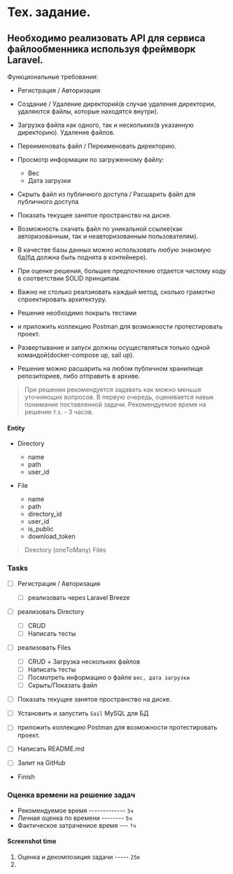# Тех. задание.

## Необходимо реализовать API для сервиса файлообменника используя фреймворк Laravel.

Функциональные требования:
- Регистрация / Авторизация
- Создание / Удаление директорий(в случае удаления директории, удаляются файлы, которые находятся внутри).
- Загрузка файла как одного, так и нескольких(в указанную директорию). Удаление файлов.
- Переименовать файл / Переименовать директорию.
- Просмотр информации по загруженному файлу:
  - Вес
  - Дата загрузки
- Скрыть файл из публичного доступа / Расшарить файл для публичного доступа
- Показать текущее занятое пространство на диске.
- Возможность скачать файл по уникальной ссылке(как авторизованным, так и неавторизованным пользователям).

- В качестве базы данных можно использовать любую знакомую бд(бд должна быть поднята в контейнере).
- При оценке решения, большее предпочтение отдается чистому коду в соответствии SOLID принципам.
- Важно не столько реалзиовать каждый метод, сколько грамотно спроектировать архитектуру.
- Решение необходимо покрыть тестами 
- и приложить коллекцию Postman для возможности протестировать проект.
- Развертывание и запуск должны осуществляться только одной командой(docker-compose up, sail up).
- Решение можно расшарить на любом публичном хранилище репозиториев, либо отправить в архиве.

> При решении рекомендуется задавать как можно меньше уточняющих вопросов.
> В первую очередь, оценивается навык понимание поставленной задачи.
> Рекомендуемое время на решение т.з. - 3 часов.


#### Entity
- Directory
    - name
    - path
    - user_id

- File
    - name
    - path
    - directory_id
    - user_id
    - is_public
    - download_token

> Directory (oneToMany) Files

### Tasks
- [ ] Регистрация / Авторизация
  - [ ] реализовать через Laravel Breeze

- [ ] реализовать Directory
  - [ ] CRUD
  - [ ] Написать тесты

- [ ] реализовать Files
  - [ ] CRUD + Загрузка нескольких файлов
  - [ ] Написать тесты
  - [ ] Посмотреть информацию о файле `вес, дата загрузки`
  - [ ] Скрыть/Показать файл

- [ ] Показать текущее занятое пространство на диске.

- [ ] Установить и запустить `Sail` MySQL для БД
- [ ] приложить коллекцию Postman для возможности протестировать проект.
- [ ] Написать README.md
- [ ] Залит на GitHub
- Finish


### Оценка времени на решение задач
- Рекомендуемое время ------------- `3ч`
- Личная оценка по времени -------- `5ч`
- Фактическое затрачениое время --- `?ч`

#### Screenshot time
1. Оценка и декомпозиция задачи ----- `25m`
2. 












